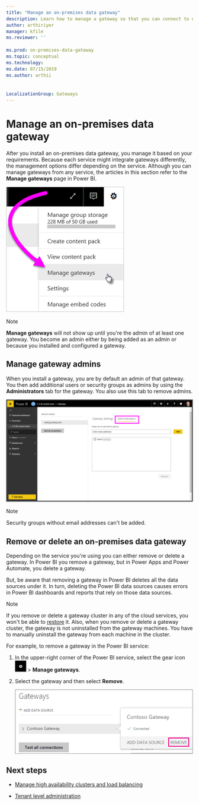 ```yaml
---
title: "Manage an on-premises data gateway"
description: Learn how to manage a gateway so that you can connect to on-premises data.
author: arthiriyer
manager: kfile
ms.reviewer: ''

ms.prod: on-premises-data-gateway
ms.topic: conceptual
ms.technology:
ms.date: 07/15/2019
ms.author: arthii


LocalizationGroup: Gateways
---
```


# Manage an on-premises data gateway

After you install an on-premises data gateway, you manage it based on your requirements. Because each service might integrate gateways differently, the management options differ depending on the service. Although you can manage gateways from any service, the articles in this section refer to the **Manage gateways** page in Power BI.

![How to select "Manage gateways"](media/service-gateway-manage/manage-gateways.png)

> [!NOTE]
> **Manage gateways** will not show up until you're the admin of at least one gateway. You become an admin either by being added as an admin or because you installed and configured a gateway.

## Manage gateway admins

When you install a gateway, you are by default an admin of that gateway. You then add additional users or security groups as admins by using the **Administrators** tab for the gateway. You also use this tab to remove admins.

![Gateway administrators tab](media/service-gateway-manage/gateway-admin-tab.png)

>[!NOTE]
>Security groups without email addresses can't be added.

## Remove or delete an on-premises data gateway

Depending on the service you're using you can either remove or delete a gateway. In Power BI you remove a gateway, but in Power Apps and Power Automate, you delete a gateway.

But, be aware that removing a gateway in Power BI deletes all the data sources under it. In turn, deleting the Power BI data sources causes errors in Power BI dashboards and reports that rely on those data sources.

> [!NOTE]
> If you remove or delete a gateway cluster in any of the cloud services, you won't be able to [restore](service-gateway-migrate.md) it. Also, when you remove or delete a gateway cluster, the gateway is not uninstalled from the gateway machines. You have to manually uninstall the gateway from each machine in the cluster.

For example, to remove a gateway in the Power BI service:

1. In the upper-right corner of the Power BI service, select the gear icon ![Settings gear icon](media/service-gateway-manage/icon-gear.png) > **Manage gateways**.

1. Select the gateway and then select **Remove**.

   ![How to remove a gateway](media/service-gateway-manage/remove-gateway.png)

## Next steps

* [Manage high availability clusters and load balancing](service-gateway-high-availability-clusters.md)

* [Tenant level administration](service-gateway-tenant-level-admin.md)
